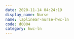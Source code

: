 ```yaml
---
date: 2020-11-14 04:24:19
display_name: Nurse
name: laplinear-nurse-hwc-ln
code: d0004
category: hwc-ln
---
```

